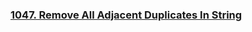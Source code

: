 ### [1047. Remove All Adjacent Duplicates In String](https://leetcode.com/problems/remove-all-adjacent-duplicates-in-string/)